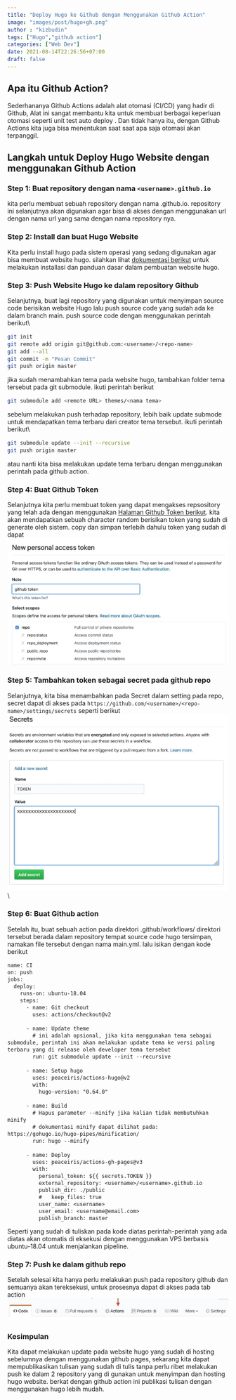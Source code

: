 ```yaml
---
title: "Deploy Hugo ke Github dengan Menggunakan Github Action"
image: "images/post/hugo+gh.png"
author : "kizbudin"
tags: ["Hugo","github action"]
categories: ["Web Dev"]
date: 2021-08-14T22:26:56+07:00
draft: false
---
```


## Apa itu Github Action?
Sederhananya Github Actions adalah alat otomasi (CI/CD) yang hadir di Github, Alat ini sangat membantu kita untuk membuat berbagai keperluan otomasi seperti unit test auto deploy . Dan tidak hanya itu, dengan Github Actions kita juga bisa menentukan saat saat apa saja otomasi akan terpanggil.

## Langkah untuk Deploy Hugo Website dengan menggunakan Github Action

### Step 1: Buat repository dengan nama ```<username>.github.io``` 
kita perlu membuat sebuah repository dengan nama <username>.github.io. repository ini selanjutnya akan digunakan agar bisa di akses dengan menggunakan url dengan nama url yang sama dengan nama repository nya.
### Step 2: Install dan buat Hugo Website 
Kita perlu install hugo pada sistem operasi yang sedang digunakan agar bisa membuat website hugo. silahkan lihat [dokumentasi berikut](https://gohugo.io/getting-started/quick-start/) untuk melakukan installasi dan panduan dasar dalam pembuatan website hugo.

### Step 3: Push Website Hugo ke dalam repository Github
Selanjutnya, buat lagi repository yang digunakan untuk menyimpan source code berisikan website Hugo lalu push source code yang sudah ada ke dalam branch main. push source code dengan menggunakan perintah berikut\
```bash
git init
git remote add origin git@github.com:<username>/<repo-name>
git add --all
git commit -m "Pesan Commit"
git push origin master
```
jika sudah menambahkan tema pada website hugo, tambahkan folder tema tersebut pada git submodule. ikuti perintah berikut
```bash
git submodule add <remote URL> themes/<nama tema>
```
sebelum melakukan push terhadap repository, lebih baik update submode untuk mendapatkan tema terbaru dari creator tema tersebut. ikuti perintah berikut\
```bash
git submodule update --init --recursive
git push origin master
```
atau nanti kita bisa melakukan update tema terbaru dengan menggunakan perintah pada github action.

### Step 4: Buat Github Token
Selanjutnya kita perlu membuat token yang dapat mengakses repsository yang telah ada dengan menggunakan [Halaman Github Token berikut](https://github.com/settings/tokens/new). kita akan mendapatkan sebuah character random berisikan token yang sudah di generate oleh sistem. copy dan simpan terlebih dahulu token yang sudah di dapat
![Github token](/images/post/hugogh/buat-token.jpg)

### Step 5: Tambahkan token sebagai secret pada github repo
Selanjutnya, kita bisa menambahkan pada Secret dalam setting pada repo, secret dapat di akses pada ```https://github.com/<username>/<repo-name>/settings/secrets``` seperti berikut
![tambah token](/images/post/hugogh/tambah-token.jpg)\

### Step 6: Buat Github action
Setelah itu, buat sebuah action pada direktori .github/workflows/ direktori tersebut berada dalam repository tempat source code hugo tersimpan, namakan file tersebut dengan nama main.yml. lalu isikan dengan kode berikut
```
name: CI
on: push
jobs:
  deploy:
    runs-on: ubuntu-18.04
    steps:
      - name: Git checkout
        uses: actions/checkout@v2

      - name: Update theme
        # ini adalah opsional, jika kita menggunakan tema sebagai submodule, perintah ini akan melakukan update tema ke versi paling terbaru yang di release oleh developer tema tersebut
        run: git submodule update --init --recursive

      - name: Setup hugo
        uses: peaceiris/actions-hugo@v2
        with:
          hugo-version: "0.64.0"

      - name: Build
        # Hapus parameter --minify jika kalian tidak membutuhkan minify
        # dokumentasi minify dapat dilihat pada: https://gohugo.io/hugo-pipes/minification/
        run: hugo --minify

      - name: Deploy
        uses: peaceiris/actions-gh-pages@v3
        with:
          personal_token: ${{ secrets.TOKEN }}
          external_repository: <username>/<username>.github.io
          publish_dir: ./public
          #   keep_files: true
          user_name: <username>
          user_email: <username@email.com>
          publish_branch: master
```
Seperti yang sudah di tuliskan pada kode diatas perintah-perintah yang ada diatas akan otomatis di eksekusi dengan menggunakan VPS berbasis ubuntu-18.04 untuk menjalankan pipeline.

### Step 7: Push ke dalam github repo
Setelah selesai kita hanya perlu melakukan push pada repository github dan semuanya akan tereksekusi, untuk prosesnya dapat di akses pada tab action
![action](/images/post/hugogh/act.jpg)

### Kesimpulan
Kita dapat melakukan update pada website hugo yang sudah di hosting sebelumnya dengan menggunakan github pages, sekarang kita dapat mempublikasikan tulisan yang sudah di tulis tanpa perlu ribet melakukan push ke dalam 2 repository yang di gunakan untuk menyimpan dan hosting hugo website. berkat dengan github action ini publikasi tulisan dengan menggunakan hugo lebih mudah.